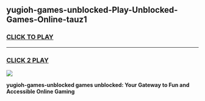
## yugioh-games-unblocked-Play-Unblocked-Games-Online-tauz1
<h3>
<a href="https://premium76.site?title=yugioh-games-unblocked&ref=25A">CLICK TO PLAY</a></h3>
<hr>

<h3>
<a href="https://premium76.site?title=yugioh-games-unblocked&ref=25A">CLICK 2 PLAY</a>
  
</h3>

<a href="https://premium76.site?title=yugioh-games-unblocked&ref=25A"><img src="https://clearcache.store/games.png"></a>


**yugioh-games-unblocked games unblocked: Your Gateway to Fun and Accessible Online Gaming**
